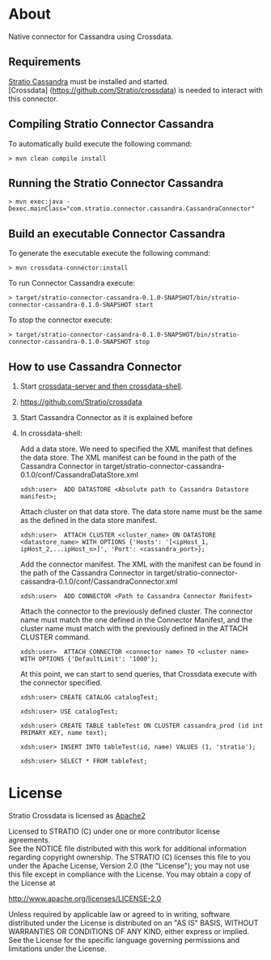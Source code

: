 # About #

Native connector for Cassandra using Crossdata.

## Requirements ##

[Stratio Cassandra](https://github.com/Stratio/stratio-cassandra) must be installed and started.  
[Crossdata] (https://github.com/Stratio/crossdata) is needed to interact with this connector.

## Compiling Stratio Connector Cassandra ##

To automatically build execute the following command:


    > mvn clean compile install


## Running the Stratio Connector Cassandra ##


    > mvn exec:java -Dexec.mainClass="com.stratio.connector.cassandra.CassandraConnector"



## Build an executable Connector Cassandra ##

To generate the executable execute the following command:


    > mvn crossdata-connector:install


To run Connector Cassandra execute:


    > target/stratio-connector-cassandra-0.1.0-SNAPSHOT/bin/stratio-connector-cassandra-0.1.0-SNAPSHOT start


To stop the connector execute:


    > target/stratio-connector-cassandra-0.1.0-SNAPSHOT/bin/stratio-connector-cassandra-0.1.0-SNAPSHOT stop


## How to use Cassandra Connector ##

 1. Start [crossdata-server and then crossdata-shell](https://github.com/Stratio/crossdata).  
 2. https://github.com/Stratio/crossdata
 3. Start Cassandra Connector as it is explained before
 4. In crossdata-shell:
    
    Add a data store. We need to specified the XML manifest that defines the data store. The XML manifest can be found
    in the path of the Cassandra Connector in target/stratio-connector-cassandra-0.1.0/conf/CassandraDataStore.xml
    
    
        xdsh:user>  ADD DATASTORE <Absolute path to Cassandra Datastore manifest>;
    
    
    Attach cluster on that data store. The data store name must be the same as the defined in the data store manifest.
    
    
        xdsh:user>  ATTACH CLUSTER <cluster_name> ON DATASTORE <datastore_name> WITH OPTIONS {'Hosts': '[<ipHost_1, ipHost_2,...ipHost_n>]', 'Port': <cassandra_port>};
    
    
    Add the connector manifest. The XML with the manifest can be found in the path of the Cassandra Connector in
    target/stratio-connector-cassandra-0.1.0/conf/CassandraConnector.xml
    
    
        xdsh:user>  ADD CONNECTOR <Path to Cassandra Connector Manifest>
    
    
    Attach the connector to the previously defined cluster. The connector name must match the one defined in the
    Connector Manifest, and the cluster name must match with the previously defined in the ATTACH CLUSTER command.
    
    
        xdsh:user>  ATTACH CONNECTOR <connector name> TO <cluster name> WITH OPTIONS {'DefaultLimit': '1000'};
    
    
    At this point, we can start to send queries, that Crossdata execute with the connector specified.    
    
        xdsh:user> CREATE CATALOG catalogTest;
    
        xdsh:user> USE catalogTest;
    
        xdsh:user> CREATE TABLE tableTest ON CLUSTER cassandra_prod (id int PRIMARY KEY, name text);
    
        xdsh:user> INSERT INTO tableTest(id, name) VALUES (1, 'stratio');
    
        xdsh:user> SELECT * FROM tableTest;


# License #

Stratio Crossdata is licensed as [Apache2](http://www.apache.org/licenses/LICENSE-2.0.txt)

Licensed to STRATIO (C) under one or more contributor license agreements.  
See the NOTICE file distributed with this work for additional information 
regarding copyright ownership.  The STRATIO (C) licenses this file
to you under the Apache License, Version 2.0 (the
"License"); you may not use this file except in compliance
with the License.  You may obtain a copy of the License at

  http://www.apache.org/licenses/LICENSE-2.0

Unless required by applicable law or agreed to in writing,
software distributed under the License is distributed on an
"AS IS" BASIS, WITHOUT WARRANTIES OR CONDITIONS OF ANY
KIND, either express or implied.  See the License for the
specific language governing permissions and limitations
under the License.
